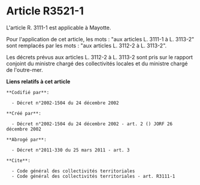 # Article R3521-1

L'article R. 3111-1 est applicable à Mayotte.

Pour l'application de cet article, les mots : "aux articles L. 3111-1 à L. 3113-2" sont remplacés par les mots : "aux
articles L. 3112-2 à L. 3113-2".

Les décrets prévus aux articles L. 3112-2 à L. 3113-2 sont pris sur le rapport conjoint du ministre chargé des collectivités
locales et du ministre chargé de l'outre-mer.

**Liens relatifs à cet article**

	**Codifié par**:

	  - Décret n°2002-1504 du 24 décembre 2002

	**Créé par**:

	  - Décret n°2002-1504 du 24 décembre 2002 - art. 2 () JORF 26 décembre 2002

	**Abrogé par**:

	  - Décret n°2011-330 du 25 mars 2011 - art. 3

	**Cite**:

	  - Code général des collectivités territoriales
	  - Code général des collectivités territoriales - art. R3111-1

